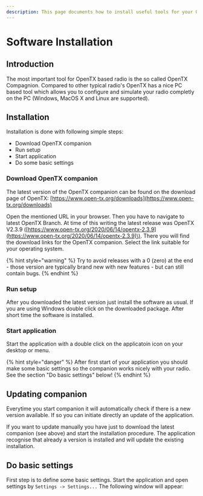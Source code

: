 ```yaml
---
description: This page documents how to install useful tools for your OpenTX based radio.
---
```


# Software Installation

## Introduction

The most important tool for OpenTX based radio is the so called OpenTX Compagnion. Compared to other typical radio's OpenTX has a nice PC based tool which allows you to configure and simulate your radio completly on the PC \(Windows, MacOS X and Linux are supported\).

## Installation

Installation is done with following simple steps:

* Download OpenTX companion
* Run setup
* Start application
* Do some basic settings

### Download OpenTX companion

The latest version of the OpenTX companion can be found on the download page of OpenTX: [https://www.open-tx.org/downloads](https://www.open-tx.org/downloads)

Open the mentioned URL in your browser. Then you have to navigate to latest OpenTX Branch. At time of this writing the latest release was OpenTX V2.3.9 \([https://www.open-tx.org/2020/06/14/opentx-2.3.9](https://www.open-tx.org/2020/06/14/opentx-2.3.9)\). There you will find the download links for the OpenTX companion. Select the link suitable for your operating system.

{% hint style="warning" %}
Try to avoid releases with a 0 \(zero\) at the end - those version are typically brand new with new features - but can still contain bugs. 
{% endhint %}

### Run setup

After you downloaded the latest version just install the software as usual. If you are using Windows double click on the downloaded package. After short time the software is installed.

### Start application

Start the application with a double click on the applicatoin icon on your desktop or menu.

{% hint style="danger" %}
After first start of your application you should make some basic settings so the companion works nicely with your radio. See the section "Do basic settings" below!
{% endhint %}

## Updating companion

Everytime you start companion it will automatically check if there is a new version available. If so you can initiate directly an update of the application.

If you want to update manually you have just to download the latest companion \(see above\) and start the installation procedure. The application recognise that already a version is installed and will update the existing installation.

## Do basic settings

First step is to define some basic settings. Start the application and open settings by `Settings -> Settings...` The following window will appear:

